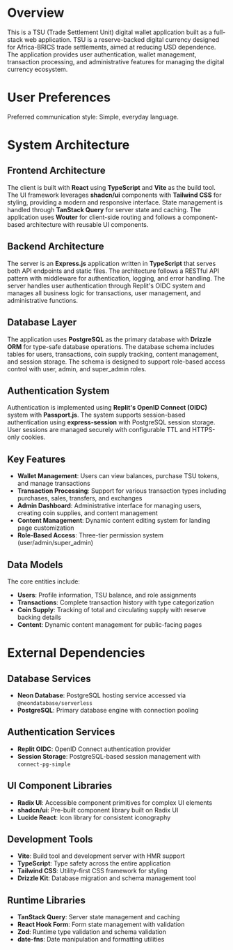 # Overview

This is a TSU (Trade Settlement Unit) digital wallet application built as a full-stack web application. TSU is a reserve-backed digital currency designed for Africa-BRICS trade settlements, aimed at reducing USD dependence. The application provides user authentication, wallet management, transaction processing, and administrative features for managing the digital currency ecosystem.

# User Preferences

Preferred communication style: Simple, everyday language.

# System Architecture

## Frontend Architecture
The client is built with **React** using **TypeScript** and **Vite** as the build tool. The UI framework leverages **shadcn/ui** components with **Tailwind CSS** for styling, providing a modern and responsive interface. State management is handled through **TanStack Query** for server state and caching. The application uses **Wouter** for client-side routing and follows a component-based architecture with reusable UI components.

## Backend Architecture
The server is an **Express.js** application written in **TypeScript** that serves both API endpoints and static files. The architecture follows a RESTful API pattern with middleware for authentication, logging, and error handling. The server handles user authentication through Replit's OIDC system and manages all business logic for transactions, user management, and administrative functions.

## Database Layer
The application uses **PostgreSQL** as the primary database with **Drizzle ORM** for type-safe database operations. The database schema includes tables for users, transactions, coin supply tracking, content management, and session storage. The schema is designed to support role-based access control with user, admin, and super_admin roles.

## Authentication System
Authentication is implemented using **Replit's OpenID Connect (OIDC)** system with **Passport.js**. The system supports session-based authentication using **express-session** with PostgreSQL session storage. User sessions are managed securely with configurable TTL and HTTPS-only cookies.

## Key Features
- **Wallet Management**: Users can view balances, purchase TSU tokens, and manage transactions
- **Transaction Processing**: Support for various transaction types including purchases, sales, transfers, and exchanges
- **Admin Dashboard**: Administrative interface for managing users, creating coin supplies, and content management
- **Content Management**: Dynamic content editing system for landing page customization
- **Role-Based Access**: Three-tier permission system (user/admin/super_admin)

## Data Models
The core entities include:
- **Users**: Profile information, TSU balance, and role assignments
- **Transactions**: Complete transaction history with type categorization
- **Coin Supply**: Tracking of total and circulating supply with reserve backing details
- **Content**: Dynamic content management for public-facing pages

# External Dependencies

## Database Services
- **Neon Database**: PostgreSQL hosting service accessed via `@neondatabase/serverless`
- **PostgreSQL**: Primary database engine with connection pooling

## Authentication Services
- **Replit OIDC**: OpenID Connect authentication provider
- **Session Storage**: PostgreSQL-based session management with `connect-pg-simple`

## UI Component Libraries
- **Radix UI**: Accessible component primitives for complex UI elements
- **shadcn/ui**: Pre-built component library built on Radix UI
- **Lucide React**: Icon library for consistent iconography

## Development Tools
- **Vite**: Build tool and development server with HMR support
- **TypeScript**: Type safety across the entire application
- **Tailwind CSS**: Utility-first CSS framework for styling
- **Drizzle Kit**: Database migration and schema management tool

## Runtime Libraries
- **TanStack Query**: Server state management and caching
- **React Hook Form**: Form state management with validation
- **Zod**: Runtime type validation and schema validation
- **date-fns**: Date manipulation and formatting utilities
